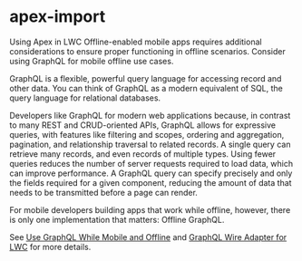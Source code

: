 # apex-import

Using Apex in LWC Offline-enabled mobile apps requires additional considerations to ensure proper functioning in offline scenarios. Consider using GraphQL for mobile offline use cases.

GraphQL is a flexible, powerful query language for accessing record and other data. You can think of GraphQL as a modern equivalent of SQL, the query language for relational databases.

Developers like GraphQL for modern web applications because, in contrast to many REST and CRUD-oriented APIs, GraphQL allows for expressive queries, with features like filtering and scopes, ordering and aggregation, pagination, and relationship traversal to related records. A single query can retrieve many records, and even records of multiple types. Using fewer queries reduces the number of server requests required to load data, which can improve performance. A GraphQL query can specify precisely and only the fields required for a given component, reducing the amount of data that needs to be transmitted before a page can render.

For mobile developers building apps that work while offline, however, there is only one implementation that matters: Offline GraphQL.

See [Use GraphQL While Mobile and Offline](https://developer.salesforce.com/docs/atlas.en-us.mobile_offline.meta/mobile_offline/apex.htm) and [GraphQL Wire Adapter for LWC](https://developer.salesforce.com/docs/platform/graphql/guide/graphql-wire-lwc.html) for more details.
